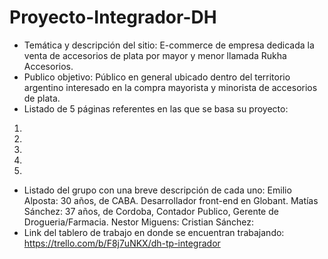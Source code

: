 # Proyecto-Integrador-DH

- Temática y descripción del sitio: E-commerce de empresa dedicada la venta de accesorios de plata por mayor y menor llamada Rukha Accesorios.
- Publico objetivo: Público en general ubicado dentro del territorio argentino interesado en la compra mayorista y minorista de accesorios de plata.
- Listado de 5 páginas referentes en las que se basa su proyecto:
 1.
 2.
 3.
 4.
 5.
- Listado del grupo con una breve descripción de cada uno:
  Emilio Alposta: 30 años, de CABA. Desarrollador front-end en Globant.
  Matías Sánchez: 37 años, de Cordoba, Contador Publico, Gerente de Drogueria/Farmacia.
  Nestor Miguens:
  Cristian Sánchez:
- Link del tablero de trabajo en donde se encuentran trabajando: https://trello.com/b/F8j7uNKX/dh-tp-integrador
